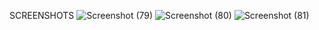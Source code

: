 SCREENSHOTS
![Screenshot (79)](https://github.com/user-attachments/assets/b9e71d19-dad3-474f-b23c-ca4bd2f4f1b8)
![Screenshot (80)](https://github.com/user-attachments/assets/8d1a1ce8-686d-4d2d-b25b-cc21419c3dbb)
![Screenshot (81)](https://github.com/user-attachments/assets/f5e3ea62-479c-4854-a610-aa79298e4849)

